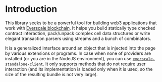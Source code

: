 <script setup lang="ts">
const repos = [
  {
    name: 'everscale-inpage-provider',
    url: 'https://github.com/broxus/everscale-inpage-provider',
  },
  {
    name: 'everscale-standalone-client',
    url: 'https://github.com/broxus/everscale-standalone-client',
  }
];
</script>

# Introduction

This library seeks to be a powerful tool for building web3 applications that work with [Everscale blockchain](https://everscale.network/).
It helps you build statically type checked contract interaction, pack/unpack complex cell data structures or write
elegant transaction parsers using streams and a bunch of combinators.

It is a generalized interface around an object that is injected into the page by various extensions or programs. In case when none of
providers are installed (or you are in the NodeJS environment), you can
use [`everscale-standalone-client`](https://github.com/broxus/everscale-standalone-client).
It only supports methods that do not require user interaction (and its implementation is loaded only when it is used, so the size of the
resulting bundle is not very large).

<RepoList :repos="repos" />
